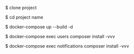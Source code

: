 $ clone project

$ cd project name

$ docker-compose up --build -d

$ docker-compose exec users composer install -vvv

$ docker-compose exec notifications composer install -vvv
